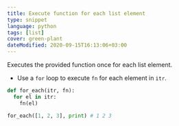 ```yaml
---
title: Execute function for each list element
type: snippet
language: python
tags: [list]
cover: green-plant
dateModified: 2020-09-15T16:13:06+03:00
---
```


Executes the provided function once for each list element.

- Use a `for` loop to execute `fn` for each element in `itr`.

```py
def for_each(itr, fn):
  for el in itr:
    fn(el)
```

```py
for_each([1, 2, 3], print) # 1 2 3
```
